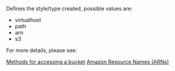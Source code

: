 Defines the style/type created, possible values are:

- virtualhost
- path
- arn
- s3

For more details, please see:

[Methods for accessing a bucket](https://docs.aws.amazon.com/AmazonS3/latest/userguide/access-bucket-intro.html)
[Amazon Resource Names (ARNs)](https://docs.aws.amazon.com/general/latest/gr/aws-arns-and-namespaces.html)